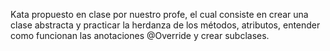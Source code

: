 Kata propuesto en clase por nuestro profe, el cual consiste en crear una clase abstracta y practicar la herdanza de los métodos, atributos, entender como funcionan las anotaciones @Override y crear subclases.
